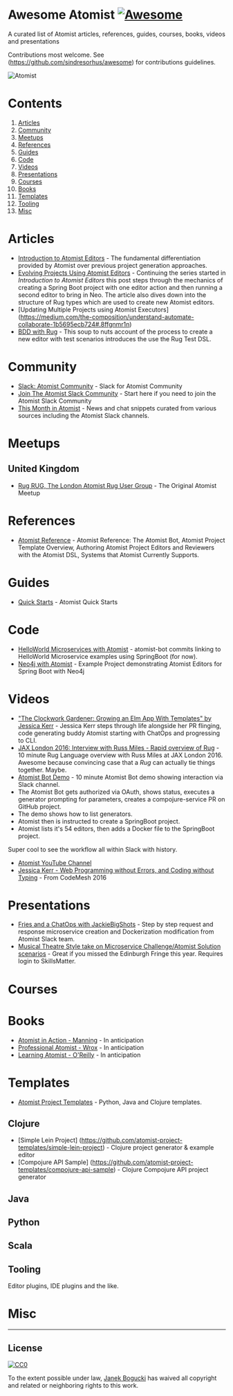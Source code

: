 # Awesome Atomist  [![Awesome](https://cdn.rawgit.com/sindresorhus/awesome/d7305f38d29fed78fa85652e3a63e154dd8e8829/media/badge.svg)](https://github.com/sindresorhus/awesome)

A curated list of Atomist articles, references, guides, courses, books, videos and presentations

Contributions most welcome. See (https://github.com/sindresorhus/awesome) for contributions guidelines.

![Atomist](https://pbs.twimg.com/profile_images/708279517899563008/FcOUbYXB.jpg)

# Contents

1. [Articles](#articles)
2. [Community](#community)
3. [Meetups](#meetups)
4. [References](#references)
5. [Guides](#guides)
6. [Code](#code)
7. [Videos](#videos)
8. [Presentations](#presentations)
9. [Courses](#courses)
10. [Books](#books)
11. [Templates](#templates)
12. [Tooling](#tooling)
13. [Misc](#misc)

# Articles

* [Introduction to Atomist Editors](https://medium.com/the-composition/software-that-writes-and-evolves-software-953578a6fc36#.abvq9g980) - The fundamental differentiation provided by Atomist over previous project generation approaches.
* [Evolving Projects Using Atomist Editors](https://medium.com/the-composition/evolving-projects-using-atomist-editors-fd3b1f057c86#.7i0nx3env) - Continuing the series started in *Introduction to Atomist Editors* this post steps through the mechanics of creating a Spring Boot project with one editor action and then running a second editor to bring in Neo. The article also dives down into the structure of Rug types which are used to create new Atomist editors.
* [Updating Multiple Projects using Atomist Executors] (https://medium.com/the-composition/understand-automate-collaborate-1b5695ecb724#.8ffgnmr1n)
* [BDD with Rug](https://medium.com/the-composition/bdd-with-rug-371e85d7a1a9#.p2feulni0) - This soup to nuts account of the process to create a new editor with test scenarios introduces the use the Rug Test DSL.

# Community

* [Slack: Atomist Community](https://atomist-community.slack.com/) - Slack for Atomist Community
* [Join The Atomist Slack Community](https://join.atomist.com/) - Start here if you need to join the Atomist Slack Community
* [This Month in Atomist](this-month-in-atomist) - News and chat snippets curated from various sources including the Atomist Slack channels.

# Meetups

## United Kingdom
* [Rug RUG, The London Atomist Rug User Group](https://www.meetup.com/Rug-Rug-The-London-Atomist-Rug-User-Group/) - The Original Atomist Meetup

# References

* [Atomist Reference](http://docs.atomist.com/reference-docs/) - Atomist Reference: The Atomist Bot, Atomist Project Template Overview, Authoring Atomist Project Editors and Reviewers with the Atomist DSL, Systems that Atomist Currently Supports.

# Guides

* [Quick Starts](http://docs.atomist.com/quick-starts/) - Atomist Quick Starts

# Code

* [HelloWorld Microservices with Atomist](https://github.com/atomist-bot) - atomist-bot commits linking to HelloWorld Microservice examples using SpringBoot (for now). 
* [Neo4j with Atomist](https://github.com/neo4j-examples/atomist-spring-neo4j) - Example Project demonstrating Atomist Editors for Spring Boot with Neo4j

# Videos

* ["The Clockwork Gardener: Growing an Elm App With Templates" by Jessica Kerr](https://youtu.be/jJ4e6cIBgYM?list=PLglJM3BYAMPH2zuz1nbKHQyeawE4SN0Cd) - Jessica Kerr steps through life alongside her PR flinging, code generating buddy Atomist starting with ChatOps and progressing to CLI. 
* [JAX London 2016: Interview with Russ Miles - Rapid overview of Rug](https://youtu.be/S_E77jz0yCg) - 10 minute Rug Language overview with Russ Miles at JAX London 2016. Awesome because convincing case that a _Rug_ can actually tie things together. Maybe.
* [Atomist Bot Demo](https://www.youtube.com/watch?v=B_x43nPoDH4) - 10 minute Atomist Bot demo showing interaction via Slack channel.
 * The Atomist Bot gets authorized via OAuth, shows status, executes a generator prompting for parameters, creates a compojure-service PR on GitHub project.
 * The demo shows how to list generators.
  * Atomist then is instructed to create a SpringBoot project.
  * Atomist lists it's 54 editors, then adds a Docker file to the SpringBoot project.
  
Super cool to see the workflow all within Slack with history.
* [Atomist YouTube Channel](https://www.youtube.com/channel/UCvKTtZtPh_MHkQJuAgvzKOA/videos)
* [Jessica Kerr - Web Programming without Errors, and Coding without Typing](https://youtu.be/yFN8Y0Aoflw) - From CodeMesh 2016

# Presentations

* [Fries and a ChatOps with JackieBigShots](varia/tea-and-a-chatops-with-jackiebigshots/full-atomist-chatops-session.md) - Step by step request and response microservice creation and Dockerization modification from Atomist Slack team.
* [Musical Theatre Style take on Microservice Challenge/Atomist Solution scenarios](https://skillsmatter.com/skillscasts/7870-keynote-making-sense-of-microservices-maximizing-development-productivity-and-minimizing-mistakes) - Great if you missed the Edinburgh Fringe this year. Requires login to SkillsMatter.

# Courses

# Books

* [Atomist in Action - Manning](https://www.manning.com/books/atomist-in-action) - In anticipation
* [Professional Atomist - Wrox](http://www.wrox.com/WileyCDA/Section/id-WROX_SEARCH_RESULT.html?query=Professional%20Atomist) - In anticipation
* [Learning Atomist - O'Reilly](https://ssearch.oreilly.com/?q=learning+atomist) - In anticipation

# Templates

* [Atomist Project Templates](https://github.com/atomist-project-templates) - Python, Java and Clojure templates.

## Clojure

* [Simple Lein Project] (https://github.com/atomist-project-templates/simple-lein-project) - Clojure project generator & example editor
* [Compojure API Sample] (https://github.com/atomist-project-templates/compojure-api-sample) - Clojure Compojure API project generator

## Java

## Python

## Scala

## Tooling

Editor plugins, IDE plugins and the like.

# Misc

---

## License

[![CC0](http://i.creativecommons.org/p/zero/1.0/88x31.png)](http://creativecommons.org/publicdomain/zero/1.0/)

To the extent possible under law, [Janek Bogucki](https://twitter.com/janekdb) has waived all copyright and related or neighboring rights to this work.
